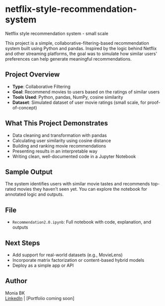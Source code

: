 # netflix-style-recommendation-system
Netflix style recommendation system - small scale

This project is a simple, collaborative-filtering-based recommendation 
system built using Python and pandas. Inspired by the logic behind Netflix 
and other streaming platforms, the goal was to simulate how similar users' 
preferences can help generate meaningful recommendations.

##  Project Overview

- **Type**: Collaborative Filtering
- **Goal**: Recommend movies to users based on the ratings of similar 
users
- **Tools Used**: Python, pandas, NumPy, cosine similarity
- **Dataset**: Simulated dataset of user movie ratings (small scale, for 
proof-of-concept)

##  What This Project Demonstrates

- Data cleaning and transformation with pandas
- Calculating user similarity using cosine distance
- Building and ranking movie recommendations
- Presenting results in an interpretable way
- Writing clean, well-documented code in a Jupyter Notebook

## Sample Output

The system identifies users with similar movie tastes and recommends 
top-rated movies they haven’t seen yet. You can explore the notebook for 
annotated logic and outputs.

## File

- `Recommendation2.0.ipynb`: Full notebook with code, explanation, and 
outputs

##  Next Steps

- Add support for real-world datasets (e.g., MovieLens)
- Incorporate matrix factorization or content-based hybrid models
- Deploy as a simple app or API

##  Author

Monia BK  
[LinkedIn](https://www.linkedin.com/in/moniabkay/) | [Portfolio coming 
soon]
